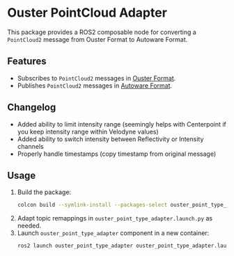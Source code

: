 # Ouster PointCloud Adapter

This package provides a ROS2 composable node for converting a `PointCloud2` message from Ouster Format to Autoware Format.

## Features

- Subscribes to `PointCloud2` messages in [Ouster Format](https://github.com/ouster-lidar/ouster-ros/blob/master/include/ouster_ros/os_point.h).
- Publishes `PointCloud2` messages in [Autoware Format](https://autowarefoundation.github.io/autoware-documentation/main/design/autoware-architecture/sensing/data-types/point-cloud/).

## Changelog
- Added ability to limit intensity range (seemingly helps with Centerpoint if you keep intensity range within Velodyne values)
- Added ability to switch intensity between Reflectivity or Intensity channels
- Properly handle timestamps (copy timestamp from original message)

## Usage

1. Build the package:
   ```bash
   colcon build --symlink-install --packages-select ouster_point_type_adapter
2. Adapt topic remappings in `ouster_point_type_adapter.launch.py` as needed.
3. Launch `ouster_point_type_adapter` component in a new container:
   ```bash
   ros2 launch ouster_point_type_adapter ouster_point_type_adapter.launch.py
